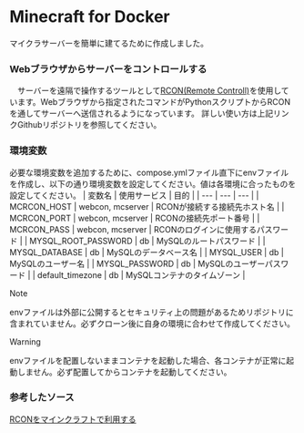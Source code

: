 # Minecraft for Docker
マイクラサーバーを簡単に建てるために作成しました。
### Webブラウザからサーバーをコントロールする
　サーバーを遠隔で操作するツールとして[RCON(Remote Controll)](https://github.com/Tiiffi/mcrcon.git)を使用しています。Webブラウザから指定されたコマンドがPythonスクリプトからRCONを通してサーバーへ送信されるようになっています。
詳しい使い方は上記リンクGithubリポジトリを参照してください。  
### 環境変数
必要な環境変数を追加するために、compose.ymlファイル直下にenvファイルを作成し、以下の通り環境変数を設定してください。値は各環境に合ったものを設定してください。
| 変数名 | 使用サービス | 目的 |
| --- | --- | --- |
| MCRCON_HOST | webcon, mcserver | RCONが接続する接続先ホスト名 |
| MCRCON_PORT | webcon, mcserver | RCONの接続先ポート番号 |
| MCRCON_PASS | webcon, mcserver | RCONのログインに使用するパスワード |
| MYSQL_ROOT_PASSWORD | db | MySQLのルートパスワード |
| MYSQL_DATABASE | db | MySQLのデータベース名 |
| MYSQL_USER | db | MySQLのユーザー名 |
| MYSQL_PASSWORD | db | MySQLのユーザーパスワード |
| default_timezone | db | MySQLコンテナのタイムゾーン |

> [!NOTE]
> envファイルは外部に公開するとセキュリティ上の問題があるためリポジトリに含まれていません。必ずクローン後に自身の環境に合わせて作成してください。

> [!WARNING]  
> envファイルを配置しないままコンテナを起動した場合、各コンテナが正常に起動しません。必ず配置してからコンテナを起動してください。

### 参考したソース
[RCONをマインクラフトで利用する](https://qiita.com/h_tyokinuhata/items/85d855f88d5d33c21949)  


  
